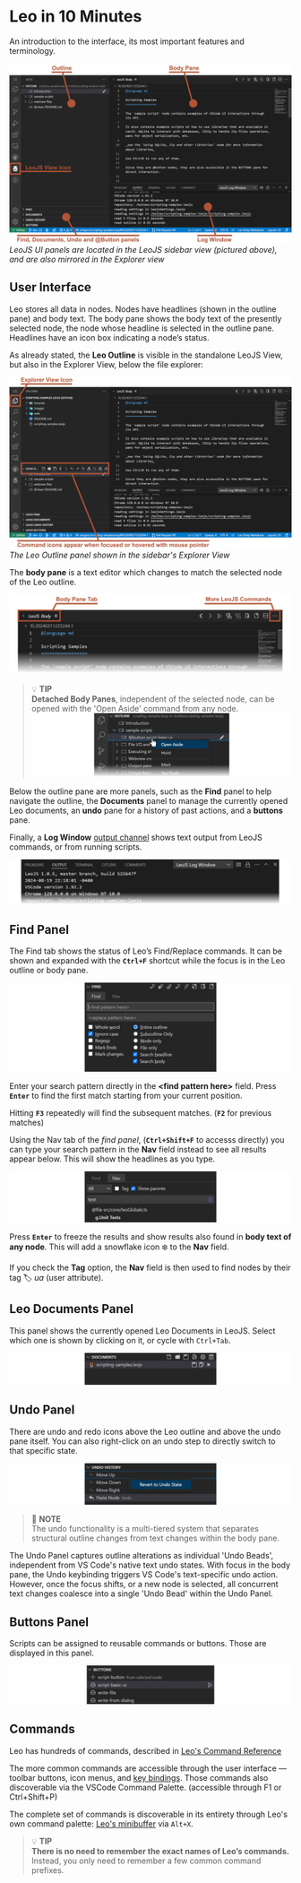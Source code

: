 # Leo in 10 Minutes

An introduction to the interface, its most important features and terminology.

![LeoJS View](./img/hero-docs-montage.png)\
_LeoJS UI panels are located in the LeoJS sidebar view (pictured above),  and are also mirrored in the Explorer view_

## User Interface

Leo stores all data in nodes. Nodes have headlines (shown in the outline pane) and body text. The body pane shows the body text of the presently selected node, the node whose headline is selected in the outline pane. Headlines have an icon box indicating a node’s status. 

As already stated, the  **Leo Outline** is visible in the standalone LeoJS View, but also in the Explorer View, below the file explorer:

![Explorer View](./img/explorer-docs-montage.png)\
_The Leo Outline panel shown in the sidebar's Explorer View_

The **body pane** is a text editor which changes to match the selected node of the Leo outline.

![Body Pane](./img/body-pane-montage.png)

> 💡 **TIP**\
> **Detached Body Panes**, independent of the selected node, can be opened with the 'Open Aside' command from any node.
> ![Body Pane](./img/outline-context-montage.png)

Below the outline pane are more panels, such as the **Find** panel to help navigate the outline, the **Documents** panel to manage the currently opened Leo documents, an **undo** pane for a history of past actions, and a **buttons** pane.

Finally, a **Log Window** [output channel](https://code.visualstudio.com/api/extension-capabilities/common-capabilities#output-channel) shows text output from LeoJS commands, or from running scripts.

![Log Window](./img/log-pane.png)

## Find Panel

The Find tab shows the status of Leo’s Find/Replace commands. It can be shown and expanded with the **`Ctrl+F`** shortcut while the focus is in the Leo outline or body pane.

![Find Panel](./img/find-panel-montage.png)

Enter your search pattern directly in the **\<find pattern here\>** field. Press **`Enter`** to find the first match starting from your current position.

Hitting **`F3`** repeatedly will find the subsequent matches. (**`F2`** for previous matches)

Using the Nav tab of the _find panel_, (**`Ctrl+Shift+F`** to accesss directly) you can type your search pattern in the **Nav** field instead to see all results appear below. This will show the headlines as you type.

![Nav Tab Panel](./img/nav-panel-results-montage.png)

Press **`Enter`** to freeze the results and show results also found in **body text of any node**. This will add a snowflake icon ❄️ to the **Nav** field.

If you check the **Tag** option, the **Nav** field is then used to find nodes by their tag 🏷 _ua_ (user attribute).

## Leo Documents Panel

This panel shows the currently opened Leo Documents in LeoJS. Select which one is shown by clicking on it, or cycle with `Ctrl+Tab`.

![Nav Tab Panel](./img/document-panel-montage.png)


## Undo Panel

There are undo and redo icons above the Leo outline and above the undo pane itself. You can also right-click on an undo step to directly switch to that specific state.

![Nav Tab Panel](./img/undo-panel-context-montage.png)

> 📌 **NOTE**\
> The undo functionality is a multi-tiered system that separates structural outline changes from text changes within the body pane. 

The Undo Panel captures outline alterations as individual 'Undo Beads', independent from VS Code's native text undo states. With focus in the body pane, the Undo keybinding triggers VS Code's text-specific undo action. However, once the focus shifts, or a new node is selected, all concurrent text changes coalesce into a single 'Undo Bead' within the Undo Panel. 

## Buttons Panel

Scripts can be assigned to reusable commands or buttons. Those are displayed in this panel.

![Nav Tab Panel](./img/buttons-panel-montage.png)

## Commands

Leo has hundreds of commands, described in [Leo's Command Reference](../users-guide/commands-reference.md)

The more common commands are accessible through the user interface — toolbar buttons, icon menus, and [key bindings](../users-guide/commands-reference.md#key-reference). Those commands also discoverable via the VSCode Command Palette. (accessible through F1 or Ctrl+Shift+P)

The complete set of commands is discoverable in its entirety through Leo's own command palette: [Leo's minibuffer](../users-guide/commands-reference.md#executing-commands-from-the-minibuffer) via `Alt+X`.

> 💡 **TIP**\
> **There is no need to remember the exact names of Leo’s commands.** Instead, you only need to remember a few common command prefixes.